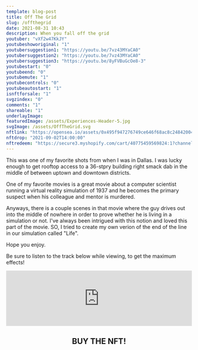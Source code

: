 ```yaml
---
template: blog-post
title: Off The Grid
slug: /offthegrid
date: 2021-08-31 10:43
description: When you fall off the grid
youtuber: "vXf2w47KkJY"
youtubeshoworiginal: "1"
youtubersuggestion1: "https://youtu.be/7vz43MYaCA0"
youtubersuggestion2: "https://youtu.be/7vz43MYaCA0"
youtubersuggestion3: "https://youtu.be/8yFVBuGcOe8-3"
youtubestart: "0"
youtubeend: "0"
youtubemute: "1"
youtubecontrols: "0"
youtubeautostart: "1"
isnftforsale: "1"
svgzindex: "0"
comments: "1"
shareable: "1"
underlayImage: 
featuredImage: /assets/Experiences-Header-5.jpg
svgImage: /assets/OffTheGrid.svg
nftlink: "https://opensea.io/assets/0x495f947276749ce646f68ac8c248420045cb7b5e/14583650834310525071617320783641503123203461641321595508191183186230620717057"
nftdrop: "2021-09-02T14:00:00"
nftredeem: "https://secure3.myshopify.com/cart/40775459569824:1?channel=buy_button"
---
```

This was one of my favorite shots from when I was in Dallas. I was lucky enough to get rooftop access to a 36-stpry building right smack dab in the middle of between uptown and downtown districts. 

One of my favorite movies is a great movie about a computer scientist running a virtual reality simulation of 1937 and he becomes the primary suspect when his colleague and mentor is murdered.

Anyways, there is a couple scenes in that movie where the guy drives out into the middle of nowhere in order to prove whether he is living in a simulation or not. I've always been intrigued with this notion and loved this part of the movie. SO, I tried to create my own verion of the end of the line in our simulation called "Life". 

Hope you enjoy.

Be sure to listen to the track below while viewing, to get the maximum effects!




<iframe allow="autoplay *; encrypted-media *; fullscreen *" frameborder="0" height="150" style="width:100%;max-width:660px;margin:0 auto;overflow:hidden;background:transparent;" sandbox="allow-forms allow-popups allow-same-origin allow-scripts allow-storage-access-by-user-activation allow-top-navigation-by-user-activation" src="https://embed.music.apple.com/us/album/remember/693063670?i=693063927"></iframe>



<h2 class="neonText" style="text-align: center;">BUY THE NFT!</h2>
<nft-card style="border:none;border-radius:12px" contractAddress="0x495f947276749ce646f68ac8c248420045cb7b5e" tokenId="14583650834310525071617320783641503123203461641321595508191183189529155600385"> </nft-card>

<!-- XjuLZwlDxh8 -->